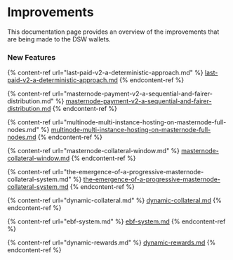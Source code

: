 # Improvements

This documentation page provides an overview of the improvements that are being made to the DSW wallets.

### New Features

{% content-ref url="last-paid-v2-a-deterministic-approach.md" %}
[last-paid-v2-a-deterministic-approach.md](last-paid-v2-a-deterministic-approach.md)
{% endcontent-ref %}

{% content-ref url="masternode-payment-v2-a-sequential-and-fairer-distribution.md" %}
[masternode-payment-v2-a-sequential-and-fairer-distribution.md](masternode-payment-v2-a-sequential-and-fairer-distribution.md)
{% endcontent-ref %}

{% content-ref url="multinode-multi-instance-hosting-on-masternode-full-nodes.md" %}
[multinode-multi-instance-hosting-on-masternode-full-nodes.md](multinode-multi-instance-hosting-on-masternode-full-nodes.md)
{% endcontent-ref %}

{% content-ref url="masternode-collateral-window.md" %}
[masternode-collateral-window.md](masternode-collateral-window.md)
{% endcontent-ref %}

{% content-ref url="the-emergence-of-a-progressive-masternode-collateral-system.md" %}
[the-emergence-of-a-progressive-masternode-collateral-system.md](the-emergence-of-a-progressive-masternode-collateral-system.md)
{% endcontent-ref %}

{% content-ref url="dynamic-collateral.md" %}
[dynamic-collateral.md](dynamic-collateral.md)
{% endcontent-ref %}

{% content-ref url="ebf-system.md" %}
[ebf-system.md](ebf-system.md)
{% endcontent-ref %}

{% content-ref url="dynamic-rewards.md" %}
[dynamic-rewards.md](dynamic-rewards.md)
{% endcontent-ref %}
